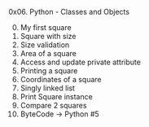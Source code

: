0x06. Python - Classes and Objects 

0. My first square
1. Square with size
2. Size validation
3. Area of a square
4. Access and update private attribute
5. Printing a square
6. Coordinates of a square
7. Singly linked list
8. Print Square instance
9. Compare 2 squares
10. ByteCode -> Python #5
